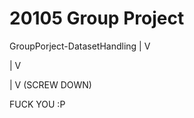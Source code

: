 # 20105 Group Project
GroupPorject-DatasetHandling
|
V

|
V

|
V (SCREW DOWN)







































FUCK YOU :P
